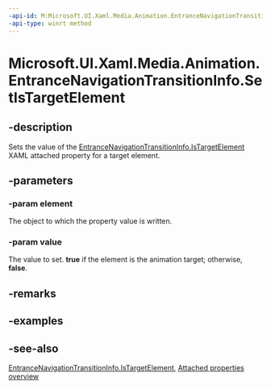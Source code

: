 ```yaml
---
-api-id: M:Microsoft.UI.Xaml.Media.Animation.EntranceNavigationTransitionInfo.SetIsTargetElement(Microsoft.UI.Xaml.UIElement,System.Boolean)
-api-type: winrt method
---
```


<!-- Method syntax
public void SetIsTargetElement(Windows.UI.Xaml.UIElement element, System.Boolean value)
-->

# Microsoft.UI.Xaml.Media.Animation.EntranceNavigationTransitionInfo.SetIsTargetElement

## -description
Sets the value of the [EntranceNavigationTransitionInfo.IsTargetElement](entrancenavigationtransitioninfo_istargetelement.md) XAML attached property for a target element.



## -parameters
### -param element
The object to which the property value is written.

### -param value
The value to set. **true** if the element is the animation target; otherwise, **false**.

## -remarks

## -examples

## -see-also

[EntranceNavigationTransitionInfo.IsTargetElement](entrancenavigationtransitioninfo_istargetelement.md), [Attached properties overview](/windows/uwp/xaml-platform/attached-properties-overview)
